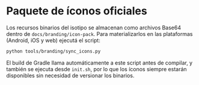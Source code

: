 # Paquete de íconos oficiales

Los recursos binarios del isotipo se almacenan como archivos Base64 dentro de `docs/branding/icon-pack`. Para materializarlos en las plataformas (Android, iOS y web) ejecutá el script:

```bash
python tools/branding/sync_icons.py
```

El build de Gradle llama automáticamente a este script antes de compilar, y también se ejecuta desde `init.sh`, por lo que los íconos siempre estarán disponibles sin necesidad de versionar los binarios.
